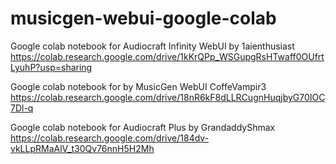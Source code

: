 # musicgen-webui-google-colab
Google colab notebook for Audiocraft Infinity WebUI by 1aienthusiast  
https://colab.research.google.com/drive/1kKrQPp_WSGupgRsHTwaff0OUfrtLyuhP?usp=sharing

Google colab notebook for by MusicGen WebUI CoffeVampir3  
https://colab.research.google.com/drive/18nR6kF8dLLRCugnHuqjbyG70IOC7Dl-q

Google colab notebook for Audiocraft Plus by GrandaddyShmax  
https://colab.research.google.com/drive/184dv-vkLLpRMaAlV_t30Qv76nnH5H2Mh

